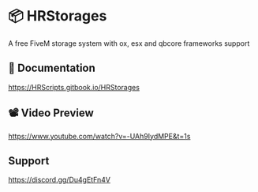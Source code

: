 # 📦 HRStorages
A free FiveM storage system with ox, esx and qbcore frameworks support

## 📘 Documentation
https://HRScripts.gitbook.io/HRStorages

## 📽️ Video Preview
https://www.youtube.com/watch?v=-UAh9IydMPE&t=1s

## Support
https://discord.gg/Du4gEtFn4V
